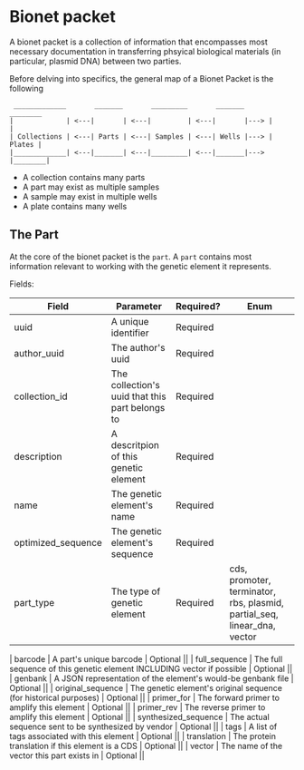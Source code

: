 # Bionet packet

A bionet packet is a collection of information that encompasses most necessary documentation in transferring phsyical biological materials (in particular, plasmid DNA) between two parties.

Before delving into specifics, the general map of a Bionet Packet is the following
```
 _____________       _______       _________       _______       ________
|             | <---|       | <---|         | <---|       |---> |        |
| Collections | <---| Parts | <---| Samples | <---| Wells |---> | Plates |
|_____________| <---|_______| <---|_________| <---|_______|---> |________|
```
- A collection contains many parts
- A part may exist as multiple samples
- A sample may exist in multiple wells
- A plate contains many wells

## The Part
At the core of the bionet packet is the `part`. A `part` contains most information relevant to working with the genetic element it represents.

Fields:

| Field | Parameter | Required? | Enum |
| ----- | --------- | --------- | ---- |
| uuid | A unique identifier | Required ||
| author_uuid | The author's uuid | Required ||
| collection_id | The collection's uuid that this part belongs to | Required ||
| description | A descritpion of this genetic element | Required ||
| name | The genetic element's name | Required ||
| optimized_sequence | The genetic element's sequence | Required ||
| part_type | The type of genetic element | Required | cds, promoter, terminator, rbs, plasmid, partial_seq, linear_dna, vector |

| barcode | A part's unique barcode | Optional ||
| full_sequence | The full sequence of this genetic element INCLUDING vector if possible | Optional ||
| genbank | A JSON representation of the element's would-be genbank file | Optional ||
| original_sequence | The genetic element's original sequence (for historical purposes) | Optional ||
| primer_for | The forward primer to amplify this element | Optional ||
| primer_rev | The reverse primer to amplify this element | Optional ||
| synthesized_sequence | The actual sequence sent to be synthesized by vendor | Optional ||
| tags | A list of tags associated with this element | Optional ||
| translation | The protein translation if this element is a CDS | Optional ||
| vector | The name of the vector this part exists in | Optional ||


